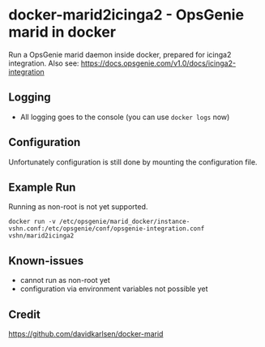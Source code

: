 # docker-marid2icinga2 - OpsGenie marid in docker

Run a OpsGenie marid daemon inside docker, prepared for icinga2 integration.
Also see: https://docs.opsgenie.com/v1.0/docs/icinga2-integration

## Logging
* All logging goes to the console (you can use `docker logs` now)

## Configuration
Unfortunately configuration is still done by mounting the configuration file.

## Example Run
Running as non-root is not yet supported.
```
docker run -v /etc/opsgenie/marid_docker/instance-vshn.conf:/etc/opsgenie/conf/opsgenie-integration.conf vshn/marid2icinga2
```

## Known-issues
* cannot run as non-root yet
* configuration via environment variables not possible yet

## Credit
https://github.com/davidkarlsen/docker-marid
